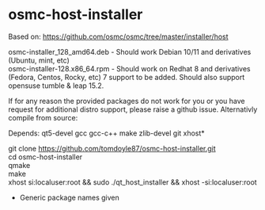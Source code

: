 # osmc-host-installer

Based on: https://github.com/osmc/osmc/tree/master/installer/host

osmc-installer_128_amd64.deb - Should work Debian 10/11 and derivatives (Ubuntu, mint, etc)</BR>
osmc-installer-128.x86_64.rpm - Should work on Redhat 8  and derivatives (Fedora, Centos, Rocky, etc) 7 support to be added.  Should also support opensuse tumble & leap 15.2.

If for any reason the provided packages do not work for you or you have request for additional distro support, please raise a github issue. Alternativly compile from source:
 
Depends: qt5-devel gcc gcc-c++ make zlib-devel git xhost*

git clone https://github.com/tomdoyle87/osmc-host-installer.git</BR>
cd osmc-host-installer</BR>
qmake</BR>
make</BR>
xhost si:localuser:root && sudo ./qt_host_installer && xhost -si:localuser:root

* Generic package names given
